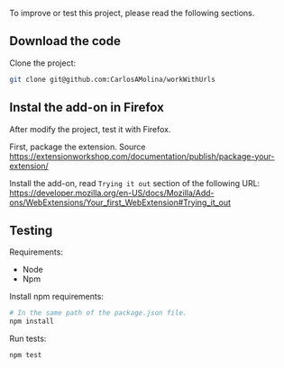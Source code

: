 To improve or test this project, please read the following sections.

## Download the code

Clone the project:

```bash
git clone git@github.com:CarlosAMolina/workWithUrls
```

## Instal the add-on in Firefox

After modify the project, test it with Firefox.

First, package the extension. Source <https://extensionworkshop.com/documentation/publish/package-your-extension/>

Install the add-on, read `Trying it out` section of the following URL: <https://developer.mozilla.org/en-US/docs/Mozilla/Add-ons/WebExtensions/Your_first_WebExtension#Trying_it_out>

## Testing

Requirements:

- Node
- Npm

Install npm requirements:

```bash
# In the same path of the package.json file.
npm install
```

Run tests:

```bash
npm test
```
